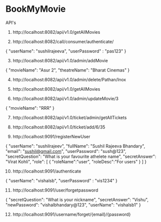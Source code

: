 # BookMyMovie


API's 
1. http://localhost:8082/api/v1.0/getAllMovies

2. http://localhost:8082/call/consumer/authenticate/

{
"userName": "sushilrajeeva",
"userPassword" : "pas123"
}

3. http://localhost:8082/api/v1.0/admin/addMovie

{
    "movieName": "Asur 2",
    "theatreName": "Bharat Cinemas"
}

4. http://localhost:8082/api/v1.0/admin/delete/Pathan/Inox

5. http://localhost:8082/api/v1.0/getAllMovies

6. http://localhost:8082/api/v1.0/admin/updateMovie/3

{
    "movieName": "RRR"
}

7. http://localhost:8082/api/v1.0/ticket/admin/getAllTickets

8. http://localhost:8082/api/v1.0/ticket/add/6/35

9. http://localhost:9091/registerNewUser

{
"userName": "sushilrajeev",
"fullName": "Sushil Rajeeva Bhandary",
"email": "sushil@gmail.com",
"userPassword": "sush@123",
"secretQuestion": "What is your favourite athelete name",
"secretAnswer": "Virat Kohli",
"role": [
{
"roleName":"user",
"roleDesc":"For users"
}
]
}

10. http://localhost:9091/authenticate

{
"userName": "vishalsb",
"userPassword" : "vis1234"
}

11. http://localhost:9091/user/forgetpassword

{
    "secretQuestion": "What is your nickname",
    "secretAnswer": "Vishu",
    "newPassword": "vishalbhandary@123",
    "userName": "vishalsb1"
}

12. http://localhost:9091/username/forget/{email}/{password}
